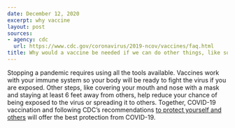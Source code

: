 ```yaml
---
date: December 12, 2020
excerpt: why vaccine 
layout: post
sources:
- agency: cdc
  url: https://www.cdc.gov/coronavirus/2019-ncov/vaccines/faq.html
title: Why would a vaccine be needed if we can do other things, like social distancing and wearing masks, to prevent the virus that causes COVID-19 from spreading?
---
```


Stopping a pandemic requires using all the tools available. Vaccines work with your immune system so your body will be ready to fight the virus if you are exposed. Other steps, like covering your mouth and nose with a mask and staying at least 6 feet away from others, help reduce your chance of being exposed to the virus or spreading it to others. Together, COVID-19 vaccination and following CDC’s recommendations [to protect yourself and others](https://www.cdc.gov/coronavirus/2019-ncov/prevent-getting-sick/prevention.html) will offer the best protection from COVID-19.